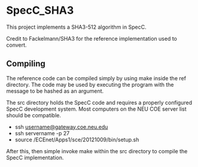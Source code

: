 # SpecC_SHA3

This project implements a SHA3-512 algorithm in SpecC.

Credit to Fackelmann/SHA3 for the reference implementation used to convert.

## Compiling ##
The reference code can be compiled simply by using make inside the ref directory.
The code may be used by executing the program with the message to be hashed as an argument.

The src directory holds the SpecC code and requires a properly configured SpecC development system.  Most computers on the NEU COE server list should be compatible.  

* ssh username@gateway.coe.neu.edu
* ssh servername -p 27
* source /ECEnet/Apps1/sce/20121009/bin/setup.sh

After this, then simple invoke make within the src directory to compile the SpecC implementation.
